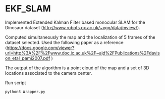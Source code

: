 # EKF_SLAM

Implemented Extended Kalman Filter based monocular SLAM for the Dinosaur 
dataset (http://www.robots.ox.ac.uk/~vgg/data/mview/).

Computed simultaneously the map and the localization of 5 
frames of the dataset selected. Used the following paper as a reference 
(https://docs.google.com/viewer?url=http%3A%2F%2Fwww.doc.ic.ac.uk%2F~ajd%2FPublications%2Fdavison_etal_pami2007.pdf ) 

The output of the algorithm is a point cloud of the map and a set of 3D locations 
associated to the camera center. 


Run script

    
    python3 Wrapper.py
    
